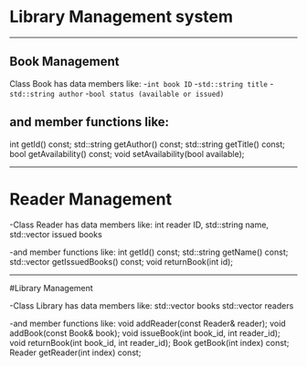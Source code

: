 # Library Management system
******************************************************
## Book Management

Class Book has data members like:
   -`int book ID`
   -`std::string title`
   -`std::string author`
   -`bool status (available or issued)`

## and member functions like:

   int getId() const;
   std::string getAuthor() const;
   std::string getTitle() const;
   bool getAvailability() const;
   void setAvailability(bool available);

**********************************************

# Reader Management

-Class Reader has data members like:
   int reader ID,
   std::string name,
   std::vector<int> issued books

-and member functions like:
   int getId() const;
   std::string getName() const;
   std::vector<int> getIssuedBooks() const;
   void returnBook(int id);

***************************************

#Library Management

-Class Library has data members like:
    std::vector<Book> books
    std::vector<Reader> readers

-and member functions like:
     void addReader(const Reader& reader);
     void addBook(const Book& book);
     void issueBook(int book_id, int reader_id);
     void returnBook(int book_id, int reader_id);
     Book getBook(int index) const;
     Reader getReader(int index) const;
